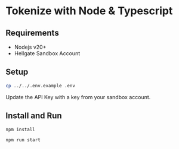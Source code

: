 # Tokenize with Node & Typescript

## Requirements

- Nodejs v20+
- Hellgate Sandbox Account

## Setup

```bash
cp ../../.env.example .env
```

Update the API Key with a key from your sandbox account.

## Install and Run

```bash
npm install
```

```bash
npm run start
```


